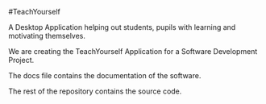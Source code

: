 #TeachYourself

A Desktop Application helping out students, pupils with learning
and motivating themselves.

We are creating the TeachYourself Application for a Software Development Project.

The docs file contains the documentation of the software.

The rest of the repository contains the source code.
